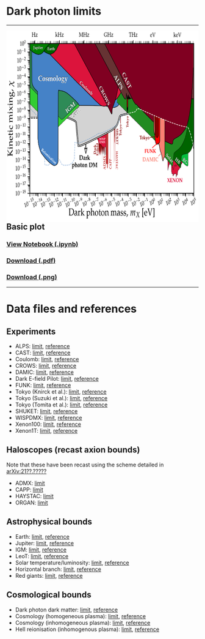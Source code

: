 # Dark photon limits
---
[<img align="right" height="500" src="../plots/plots_png/DarkPhoton.png">](https://github.com/cajohare/AxionLimits/raw/master/plots/plots_png/DarkPhoton.png)
## Basic plot
### [View Notebook (.ipynb)](https://github.com/cajohare/AxionLimits/blob/master/DarkPhoton.ipynb)
### [Download (.pdf)](https://github.com/cajohare/AxionLimits/raw/master/plots/DarkPhoton.png)
### [Download (.png)](https://github.com/cajohare/AxionLimits/raw/master/plots/plots_png/DarkPhoton.png)
---

# Data files and references

## Experiments
* ALPS: [limit](https://github.com/cajohare/AxionLimits/raw/master/limit_data/DarkPhoton/LSW.txt), [reference](https://arxiv.org/abs/1004.1313)
* CAST: [limit](https://github.com/cajohare/AxionLimits/raw/master/limit_data/DarkPhoton/CAST.txt), [reference](https://arxiv.org/abs/0801.1527)
* Coulomb: [limit](https://github.com/cajohare/AxionLimits/raw/master/limit_data/DarkPhoton/Coulomb.txt), [reference](https://journals.aps.org/prl/abstract/10.1103/PhysRevLett.61.2285)
* CROWS: [limit](https://github.com/cajohare/AxionLimits/raw/master/limit_data/DarkPhoton/CROWS.txt), [reference](https://arxiv.org/abs/1310.8098)
* DAMIC: [limit](https://github.com/cajohare/AxionLimits/raw/master/limit_data/DarkPhoton/DAMIC.txt), [reference](https://arxiv.org/abs/1907.12628)
* Dark E-field Pilot: [limit](https://github.com/cajohare/AxionLimits/raw/master/limit_data/DarkPhoton/DarkEfield.txt), [reference](https://arxiv.org/abs/2101.02805)
* FUNK: [limit](https://github.com/cajohare/AxionLimits/raw/master/limit_data/DarkPhoton/FUNK.txt), [reference](https://arxiv.org/abs/2003.13144)
* Tokyo (Knirck et al.): [limit](https://github.com/cajohare/AxionLimits/raw/master/limit_data/DarkPhoton/Tokyo-Knirck.txt), [reference](https://arxiv.org/abs/1806.05120)
* Tokyo (Suzuki et al.): [limit](https://github.com/cajohare/AxionLimits/raw/master/limit_data/DarkPhoton/Tokyo-Dish.txt), [reference](https://arxiv.org/abs/2003.13144)
* Tokyo (Tomita et al.): [limit](https://github.com/cajohare/AxionLimits/raw/master/limit_data/DarkPhoton/Tokyo-Tomita.txt), [reference](https://arxiv.org/abs/2006.02828)
* SHUKET: [limit](https://github.com/cajohare/AxionLimits/raw/master/limit_data/DarkPhoton/SHUKET.txt), [reference](https://arxiv.org/abs/1905.05579)
* WISPDMX: [limit](https://github.com/cajohare/AxionLimits/raw/master/limit_data/DarkPhoton/WISPDMX.txt), [reference](https://arxiv.org/abs/1907.12449)
* Xenon100: [limit](https://github.com/cajohare/AxionLimits/raw/master/limit_data/DarkPhoton/Xenon100.txt), [reference](https://link.springer.com/article/10.1007%2FJHEP06%282017%29087)
* Xenon1T: [limit](https://github.com/cajohare/AxionLimits/raw/master/limit_data/DarkPhoton/Xenon1T.txt), [reference](https://arxiv.org/abs/1907.11485)

## Haloscopes (recast axion bounds)
Note that these have been recast using the scheme detailed in [arXiv:21??.?????](https://arxiv.org/abs/2101.?????)
* ADMX: [limit](https://github.com/cajohare/AxionLimits/raw/master/limit_data/DarkPhoton/ADMX.txt)
* CAPP: [limit](https://github.com/cajohare/AxionLimits/raw/master/limit_data/DarkPhoton/CAPP.txt)
* HAYSTAC: [limit](https://github.com/cajohare/AxionLimits/raw/master/limit_data/DarkPhoton/HAYSTAC.txt)
* ORGAN: [limit](https://github.com/cajohare/AxionLimits/raw/master/limit_data/DarkPhoton/ORGAN.txt)

## Astrophysical bounds
* Earth: [limit](https://github.com/cajohare/AxionLimits/raw/master/limit_data/DarkPhoton/Earth.txt), [reference](https://arxiv.org/abs/2002.05165)
* Jupiter: [limit](https://github.com/cajohare/AxionLimits/raw/master/limit_data/DarkPhoton/Jupiter.txt), [reference](https://arxiv.org/abs/2002.05165)
* IGM: [limit](https://github.com/cajohare/AxionLimits/raw/master/limit_data/DarkPhoton/IGM.txt), [reference](https://arxiv.org/abs/2002.05165)
* LeoT: [limit](https://github.com/cajohare/AxionLimits/raw/master/limit_data/DarkPhoton/LeoT.txt), [reference](https://arxiv.org/abs/2002.05165)
* Solar temperature/luminosity: [limit](https://github.com/cajohare/AxionLimits/raw/master/limit_data/DarkPhoton/Solar.txt), [reference](https://arxiv.org/abs/2002.05165)
* Horizontal branch: [limit](https://github.com/cajohare/AxionLimits/raw/master/limit_data/DarkPhoton/HB.txt), [reference](https://arxiv.org/abs/2002.05165)
* Red giants: [limit](https://github.com/cajohare/AxionLimits/raw/master/limit_data/DarkPhoton/RG.txt), [reference](https://arxiv.org/abs/2002.05165)

## Cosmological bounds
* Dark photon dark matter: [limit](https://github.com/cajohare/AxionLimits/raw/master/limit_data/DarkPhoton/DM.txt), [reference](https://arxiv.org/abs/1201.5902)
* Cosmology (homogeneous plasma): [limit](https://github.com/cajohare/AxionLimits/raw/master/limit_data/DarkPhoton/Cosmology_combined_Witte.txt), [reference](https://arxiv.org/abs/2003.13698)
* Cosmology (inhomogeneous plasma): [limit](https://github.com/cajohare/AxionLimits/raw/master/limit_data/DarkPhoton/Cosmology_combined.txt), [reference](https://arxiv.org/abs/2002.05165)
* HeII reionisation (inhomogenous plasma): [limit](https://github.com/cajohare/AxionLimits/raw/master/limit_data/DarkPhoton/HeII.txt), [reference](https://arxiv.org/abs/2002.05165)

